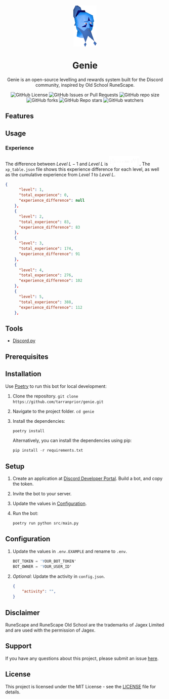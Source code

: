 <p align="center"><img src="https://github.com/tarranprior/genie/blob/main/assets/genie.png" /></p>

<h1 align="center">Genie</h1>
<p align="center">Genie is an open-source levelling and rewards system built for the Discord community, inspired by Old School RuneScape.</p>

<div align="center">

![GitHub License](https://img.shields.io/github/license/tarranprior/genie)
![GitHub Issues or Pull Requests](https://img.shields.io/github/issues/tarranprior/genie)
![GitHub repo size](https://img.shields.io/github/repo-size/tarranprior/genie)
![GitHub forks](https://img.shields.io/github/forks/tarranprior/genie)
![GitHub Repo stars](https://img.shields.io/github/stars/tarranprior/genie)
![GitHub watchers](https://img.shields.io/github/watchers/tarranprior/genie)

</div>

## Features

## Usage

### Experience
The difference between *Level* $`L-1`$ and *Level* $`L`$ is <img src="https://github.com/tarranprior/genie/blob/main/assets/formula.png" width="96px" />. The `xp_table.json` file shows this experience difference for each level, as well as the cumulative experience from *Level 1* to *Level* $`L`$.

```json
{
      "level": 1,
      "total_experience": 0,
      "experience_difference": null
    },
    {
      "level": 2,
      "total_experience": 83,
      "experience_difference": 83
    },
    {
      "level": 3,
      "total_experience": 174,
      "experience_difference": 91
    },
    {
      "level": 4,
      "total_experience": 276,
      "experience_difference": 102
    },
    {
      "level": 5,
      "total_experience": 388,
      "experience_difference": 112
    },
```

## Tools

* [Discord.py](https://github.com/Rapptz/discord.py)

## Prerequisites

## Installation
Use [Poetry](https://python-poetry.org/) to run this bot for local development:

1. Clone the repository. `git clone https://github.com/tarranprior/genie.git`
2. Navigate to the project folder. `cd genie`
3. Install the dependencies:

    ```s
    poetry install
    ```

    Alternatively, you can install the dependencies using pip:
    
    ```s
    pip install -r requirements.txt
    ```

## Setup
1. Create an application at [Discord Developer Portal](https://discord.com/developers/applications). Build a bot, and copy the token.
2. Invite the bot to your server.
3. Update the values in [Configuration](#configuration).
4. Run the bot:

    ```s
    poetry run python src/main.py
    ```

## Configuration
1. Update the values in `.env.EXAMPLE` and rename to `.env`.

   ```s
   BOT_TOKEN = 'YOUR_BOT_TOKEN'
   BOT_OWNER = 'YOUR_USER_ID'
   ```
2. *Optional*: Update the activity in `config.json`.

   ```json
   {
       "activity": "",
   }
   ```

## Disclaimer
RuneScape and RuneScape Old School are the trademarks of Jagex Limited and are used with the permission of Jagex.

## Support
If you have any questions about this project, please submit an issue [here](https://github.com/tarranprior/genie/issues).

## License
This project is licensed under the MIT License - see the [LICENSE](https://github.com/tarranprior/genie/blob/main/LICENSE) file for details.
